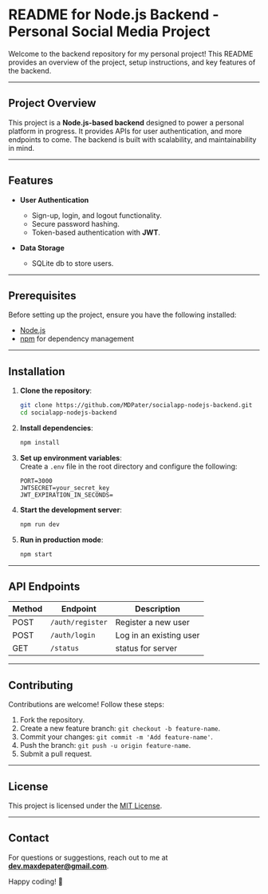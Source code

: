 # README for Node.js Backend - Personal Social Media Project

Welcome to the backend repository for my personal project! This README provides an overview of the project, setup instructions, and key features of the backend.

---

## Project Overview

This project is a **Node.js-based backend** designed to power a personal platform in progress. It provides APIs for user authentication, and more endpoints to come. The backend is built with scalability, and maintainability in mind.

---

## Features

- **User Authentication**  
  - Sign-up, login, and logout functionality.  
  - Secure password hashing.  
  - Token-based authentication with **JWT**.

- **Data Storage**  
  - SQLite db to store users.

---

## Prerequisites

Before setting up the project, ensure you have the following installed:

- [Node.js](https://nodejs.org/) 
- [npm](https://www.npmjs.com/) for dependency management

---

## Installation

1. **Clone the repository**:
   ```bash
   git clone https://github.com/MDPater/socialapp-nodejs-backend.git
   cd socialapp-nodejs-backend
   ```

2. **Install dependencies**:
   ```bash
   npm install
   ```

3. **Set up environment variables**:  
   Create a `.env` file in the root directory and configure the following:
   ```env
   PORT=3000
   JWTSECRET=your_secret_key
   JWT_EXPIRATION_IN_SECONDS=
   ```

4. **Start the development server**:
   ```bash
   npm run dev
   ```

5. **Run in production mode**:
   ```bash
   npm start
   ```

---

## API Endpoints

| Method | Endpoint             | Description               |
|--------|----------------------|---------------------------|
| POST   | `/auth/register` | Register a new user       |
| POST   | `/auth/login`    | Log in an existing user   |
| GET    | `/status`     | status for server         |



---

## Contributing

Contributions are welcome! Follow these steps:  
1. Fork the repository.  
2. Create a new feature branch: `git checkout -b feature-name`.  
3. Commit your changes: `git commit -m 'Add feature-name'`.  
4. Push the branch: `git push -u origin feature-name`.  
5. Submit a pull request.

---

## License

This project is licensed under the [MIT License](LICENSE).

---

## Contact

For questions or suggestions, reach out to me at **dev.maxdepater@gmail.com**.  

Happy coding! 🚀
